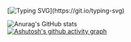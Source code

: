 [![Typing SVG](https://readme-typing-svg.demolab.com/?lines=F**k+I+have+no+idea+what+to+write;)](https://git.io/typing-svg)

![Anurag's GitHub stats](https://github-readme-stats.vercel.app/api?username=JoyinJoester&show_icons=true&theme=midnight-purple)   
[![Ashutosh's github activity graph](https://github-readme-activity-graph.vercel.app/graph?username=JoyinJoester&theme=react-dark)](https://github.com/ashutosh00710/github-readme-activity-graph)




